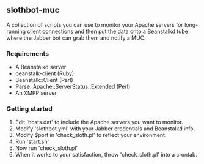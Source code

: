 ## slothbot-muc

A collection of scripts you can use to monitor your Apache servers for long-running client connections and then put the data onto a Beanstalkd tube where the Jabber bot can grab them and notify a MUC.


### Requirements

- A Beanstalkd server
- beanstalk-client (Ruby)
- Beanstalk::Client (Perl)
- Parse::Apache::ServerStatus::Extended (Perl) 
- An XMPP server

### Getting started

1. Edit 'hosts.dat' to include the Apache servers you want to monitor.
2. Modify 'slothbot.yml' with your Jabber credentials and Beanstalkd info.
3. Modify $port in 'check_sloth.pl' to reflect your environment. 
4. Run 'start.sh'
5. Now run 'check_sloth.pl'
6. When it works to your satisfaction, throw 'check_sloth.pl' into a crontab.

